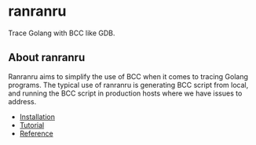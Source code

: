 # ranranru

Trace Golang with BCC like GDB.

## About ranranru

Ranranru aims to simplify the use of BCC when it comes to tracing Golang programs.
The typical use of ranranru is generating BCC script from local, and running the BCC script in production hosts where we have issues to address.

- [Installation](docs/install.md)
- [Tutorial](docs/tutorial.md)
- [Reference](docs/reference.md)
